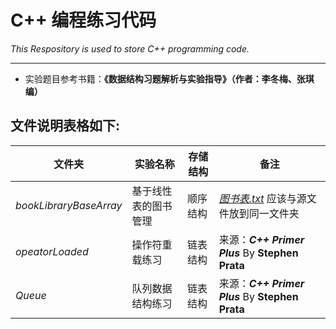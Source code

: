 # C++ 编程练习代码

*This Respository is used to store C++ programming code.*
***
* 实验题目参考书籍：**《数据结构习题解析与实验指导》（作者：李冬梅、张琪编）** 




## 文件说明表格如下:

文件夹|实验名称|存储结构|备注
---------------|---------------|---------------|---------------
*bookLibraryBaseArray*|基于线性表的图书管理|顺序结构|[*图书表.txt*](https://github.com/Longtainbin/CppExercise/blob/master/bookLibraryBaseArray/%E5%9B%BE%E4%B9%A6%E8%A1%A8.txt) 应该与源文件放到同一文件夹
*opeatorLoaded*|操作符重载练习|链表结构|来源：***C++ Primer Plus*** By **Stephen Prata**
*Queue*|队列数据结构练习|链表结构|来源：***C++ Primer Plus*** By **Stephen Prata**



